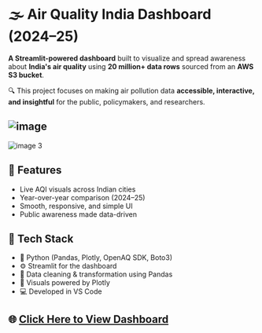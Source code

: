 # 🌫️ Air Quality India Dashboard (2024–25)

**A Streamlit-powered dashboard** built to visualize and spread awareness about **India's air quality** using **20 million+ data rows** sourced from an **AWS S3 bucket**.

🔍 This project focuses on making air pollution data **accessible, interactive, and insightful** for the public, policymakers, and researchers.

![image](https://github.com/user-attachments/assets/9c8ce5a6-3c8d-4719-a775-fdc7dbf25055)
---
![image 3](https://github.com/user-attachments/assets/00b8ba5d-b450-4515-af57-5a1cd9c97d41)


## 🚀 Features
- Live AQI visuals across Indian cities  
- Year-over-year comparison (2024–25)  
- Smooth, responsive, and simple UI  
- Public awareness made data-driven  

## 🧰 Tech Stack
- 🐍 Python (Pandas, Plotly, OpenAQ SDK, Boto3)  
- ⚙️ Streamlit for the dashboard  
- 🧼 Data cleaning & transformation using Pandas  
- 🎨 Visuals powered by Plotly  
- 💻 Developed in VS Code  

## 🌐 [Click Here to View Dashboard](https://air-quality-india-24-25.streamlit.app/)

